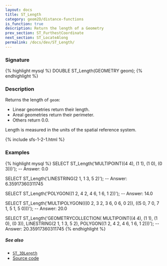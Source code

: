 ```yaml
---
layout: docs
title: ST_Length
category: geom2D/distance-functions
is_function: true
description: Return the length of a Geometry
prev_section: ST_FurthestCoordinate
next_section: ST_LocateAlong
permalink: /docs/dev/ST_Length/
---
```


### Signature

{% highlight mysql %}
DOUBLE ST_Length(GEOMETRY geom);
{% endhighlight %}

### Description

Returns the length of `geom`:

* Linear geometries return their length.
* Areal geometries return their perimeter.
* Others return 0.0.

Length is measured in the units of the spatial reference system.

{% include sfs-1-2-1.html %}

### Examples

{% highlight mysql %}
SELECT ST_Length('MULTIPOINT((4 4), (1 1), (1 0), (0 3)))');
-- Answer: 0.0

SELECT ST_Length('LINESTRING(2 1, 1 3, 5 2)');
-- Answer: 6.35917360311745

SELECT ST_Length('POLYGON((1 2, 4 2, 4 6, 1 6, 1 2))');
-- Answer: 14.0

SELECT ST_Length('MULTIPOLYGON(((0 2, 3 2, 3 6, 0 6, 0 2)),
                               ((5 0, 7 0, 7 1, 5 1, 5 0)))');
-- Answer: 20.0

SELECT ST_Length('GEOMETRYCOLLECTION(
                    MULTIPOINT((4 4), (1 1), (1 0), (0 3)),
                    LINESTRING(2 1, 1 3, 5 2),
                    POLYGON((1 2, 4 2, 4 6, 1 6, 1 2)))');
-- Answer: 20.35917360311745
{% endhighlight %}

##### See also

* [`ST_3DLength`](../ST_3DLength)
* <a href="https://github.com/orbisgis/h2gis/blob/master/h2spatial/src/main/java/org/h2gis/h2spatial/internal/function/spatial/properties/ST_Length.java" target="_blank">Source code</a>

